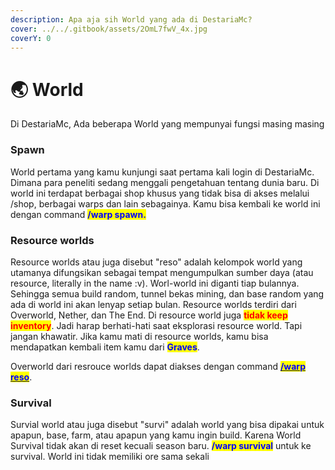 ```yaml
---
description: Apa aja sih World yang ada di DestariaMc?
cover: ../../.gitbook/assets/2OmL7fwV_4x.jpg
coverY: 0
---
```


# 🌏 World

Di DestariaMc, Ada beberapa World yang mempunyai fungsi masing masing

### Spawn

World pertama yang kamu kunjungi saat pertama kali login di DestariaMc. Dimana para peneliti sedang menggali pengetahuan tentang dunia baru. Di world ini terdapat berbagai shop khusus yang tidak bisa di akses melalui /shop, berbagai warps dan lain sebagainya. Kamu bisa kembali ke world ini dengan command <mark style="color:blue;">**/warp spawn.**</mark>

### Resource worlds

Resource worlds atau juga disebut "reso" adalah kelompok world yang utamanya difungsikan sebagai tempat mengumpulkan sumber daya (atau resource, literally in the name :v). Worl-world ini diganti tiap bulannya. Sehingga semua build random, tunnel bekas mining, dan base random yang ada di world ini akan lenyap setiap bulan. Resource worlds terdiri dari Overworld, Nether, dan The End. Di resource world juga <mark style="color:red;">**tidak keep inventory**</mark>. Jadi harap berhati-hati saat eksplorasi resource world. Tapi jangan khawatir. Jika kamu mati di resource worlds, kamu bisa mendapatkan kembali item kamu dari <mark style="color:blue;">**Graves**</mark>.

Overworld dari resrouce worlds dapat diakses dengan command [<mark style="color:blue;">**/warp reso**</mark>](warps/).

### Survival

Survial world atau juga disebut "survi" adalah world yang bisa dipakai untuk apapun, base, farm, atau apapun yang kamu ingin build. Karena World Survival tidak akan di reset kecuali season baru. <mark style="color:blue;">**/warp survival**</mark> untuk ke survival. World ini tidak memiliki ore sama sekali
